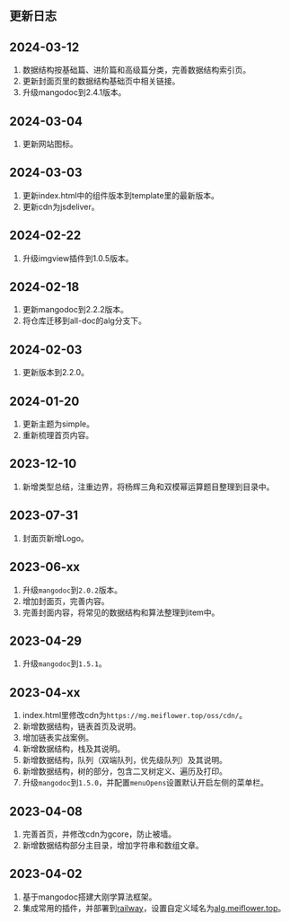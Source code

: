 ## 更新日志
## 2024-03-12
1. 数据结构按基础篇、进阶篇和高级篇分类，完善数据结构索引页。
2. 更新封面页里的数据结构基础页中相关链接。
3. 升级mangodoc到2.4.1版本。

## 2024-03-04
1. 更新网站图标。

## 2024-03-03
1. 更新index.html中的组件版本到template里的最新版本。
2. 更新cdn为jsdeliver。

## 2024-02-22
1. 升级imgview插件到1.0.5版本。

## 2024-02-18
1. 更新mangodoc到2.2.2版本。
2. 将仓库迁移到all-doc的alg分支下。
## 2024-02-03
1. 更新版本到2.2.0。

## 2024-01-20
1. 更新主题为simple。
2. 重新梳理首页内容。

## 2023-12-10

1.  新增类型总结，注重边界，将杨辉三角和双模幂运算题目整理到目录中。

## 2023-07-31

1.  封面页新增Logo。

## 2023-06-xx

1.  升级`mangodoc`到`2.0.2`版本。
2.  增加封面页，完善内容。
3.  完善封面内容，将常见的数据结构和算法整理到item中。

## 2023-04-29

1.  升级`mangodoc`到`1.5.1`。

## 2023-04-xx

1.  index.html里修改cdn为`https://mg.meiflower.top/oss/cdn/`。
2.  新增数据结构，链表首页及说明。
3.  增加链表实战案例。
4.  新增数据结构，栈及其说明。
5.  新增数据结构，队列（双端队列，优先级队列）及其说明。
6.  新增数据结构，树的部分，包含二叉树定义、遍历及打印。
7.  升级`mangodoc`到`1.5.0`，并配置`menuOpens`设置默认开启左侧的菜单栏。

## 2023-04-08

1.  完善首页，并修改cdn为gcore，防止被墙。
2.  新增数据结构部分主目录，增加字符串和数组文章。

## 2023-04-02

1.  基于mangodoc搭建大刚学算法框架。
2.  集成常用的插件，并部署到[railway](https://railway.app/project/7655da15-e2e0-4334-aab8-44f7b3359402/service/a382a0c3-e53d-467e-8157-75af1446d267)，设置自定义域名为[alg.meiflower.top](alg.meiflower.top)。